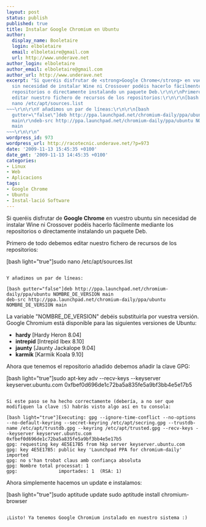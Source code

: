 ```yaml
---
layout: post
status: publish
published: true
title: Instalar Google Chromium en Ubuntu
author:
  display_name: Booletaire
  login: elboletaire
  email: elboletaire@gmail.com
  url: http://www.underave.net
author_login: elboletaire
author_email: elboletaire@gmail.com
author_url: http://www.underave.net
excerpt: "Si queréis disfrutar de <strong>Google Chrome</strong> en vuestro ubuntu
  sin necesidad de instalar Wine ni Crossover podéis hacerlo fácilmente mediante los
  repositorios o directamente instalando un paquete Deb.\r\n\r\nPrimero de todo debemos
  editar nuestro fichero de recursos de los repositorios:\r\n\r\n[bash light=\"true\"]sudo
  nano /etc/apt/sources.list
~~~\r\n\r\nY añadimos un par de líneas:\r\n\r\n[bash
  gutter=\"false\"]deb http://ppa.launchpad.net/chromium-daily/ppa/ubuntu NOMBRE_DE_VERSION
  main\r\ndeb-src http://ppa.launchpad.net/chromium-daily/ppa/ubuntu NOMBRE_DE_VERSION
  main
~~~\r\n\r\n"
wordpress_id: 973
wordpress_url: http://racotecnic.underave.net/?p=973
date: '2009-11-13 15:45:35 +0100'
date_gmt: '2009-11-13 14:45:35 +0100'
categories:
- Linux
- Web
- Aplicacions
tags:
- Google Chrome
- Ubuntu
- Instal·lació Software
---
```


Si queréis disfrutar de <strong>Google Chrome</strong> en vuestro ubuntu sin necesidad de instalar Wine ni Crossover podéis hacerlo fácilmente mediante los repositorios o directamente instalando un paquete Deb.

Primero de todo debemos editar nuestro fichero de recursos de los repositorios:

[bash light="true"]sudo nano /etc/apt/sources.list
~~~

Y añadimos un par de líneas:

[bash gutter="false"]deb http://ppa.launchpad.net/chromium-daily/ppa/ubuntu NOMBRE_DE_VERSION main
deb-src http://ppa.launchpad.net/chromium-daily/ppa/ubuntu NOMBRE_DE_VERSION main
~~~

<a id="more"></a><a id="more-973"></a>
La variable "NOMBRE_DE_VERSION" debéis substituirla por vuestra versión. Google Chromium está disponible para las siguientes versiones de Ubuntu:

<ul>
<li><strong>hardy</strong> [Hardy Heron 8.04]</li>
<li><strong>intrepid</strong> [Intrepid Ibex 8.10]</li>
<li><strong>jaunty</strong> [Jaunty Jackalope 9.04]</li>
<li><strong>karmik</strong> [Karmik Koala 9.10]</li>
</ul>

Ahora que tenemos el repositorio añadido debemos añadir la clave GPG:

[bash light="true"]sudo apt-key adv --recv-keys --keyserver keyserver.ubuntu.com 0xfbef0d696de1c72ba5a835fe5a9bf3bb4e5e17b5
~~~

Si este paso se ha hecho correctamente (debería, a no ser que modifiquen la clave :S) habrás visto algo así en tu consola:

[bash light="true"]Executing: gpg --ignore-time-conflict --no-options --no-default-keyring --secret-keyring /etc/apt/secring.gpg --trustdb-name /etc/apt/trustdb.gpg --keyring /etc/apt/trusted.gpg --recv-keys --keyserver keyserver.ubuntu.com 0xfbef0d696de1c72ba5a835fe5a9bf3bb4e5e17b5
gpg: requesting key 4E5E17B5 from hkp server keyserver.ubuntu.com
gpg: key 4E5E17B5: public key 'Launchpad PPA for chromium-daily' imported
gpg: no s'han trobat claus amb confiança absoluta
gpg: Nombre total processat: 1
gpg:               importades: 1  (RSA: 1)
~~~

Ahora simplemente hacemos un update e instalamos:

[bash light="true"]sudo aptitude update
sudo aptitude install chromium-browser
~~~

¡Listo! Ya tenemos Google Chromium instalado en nuestro sistema :)
